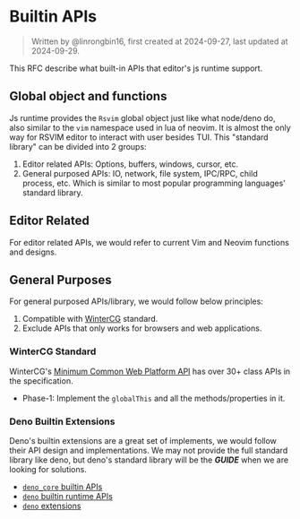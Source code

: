 # Builtin APIs

> Written by @linrongbin16, first created at 2024-09-27, last updated at 2024-09-29.

This RFC describe what built-in APIs that editor's js runtime support.

## Global object and functions

Js runtime provides the `Rsvim` global object just like what node/deno do, also similar to the `vim` namespace used in lua of neovim. It is almost the only way for RSVIM editor to interact with user besides TUI. This "standard library" can be divided into 2 groups:

1. Editor related APIs: Options, buffers, windows, cursor, etc.
2. General purposed APIs: IO, network, file system, IPC/RPC, child process, etc. Which is similar to most popular programming languages' standard library.

## Editor Related

For editor related APIs, we would refer to current Vim and Neovim functions and designs.

## General Purposes

For general purposed APIs/library, we would follow below principles:

1. Compatible with [WinterCG](https://wintercg.org/) standard.
2. Exclude APIs that only works for browsers and web applications.

### WinterCG Standard

WinterCG's [Minimum Common Web Platform API](https://common-min-api.proposal.wintercg.org/) has over 30+ class APIs in the specification.

- Phase-1: Implement the `globalThis` and all the methods/properties in it.

### Deno Builtin Extensions

Deno's builtin extensions are a great set of implements, we would follow their API design and implementations. We may not provide the full standard library like deno, but deno's standard library will be the _**GUIDE**_ when we are looking for solutions.

- [`deno_core` builtin APIs](https://github.com/denoland/deno_core/tree/main/core)
- [`deno` builtin runtime APIs](https://github.com/denoland/deno/tree/main/runtime/js)
- [`deno` extensions](https://github.com/denoland/deno/tree/main/ext)
